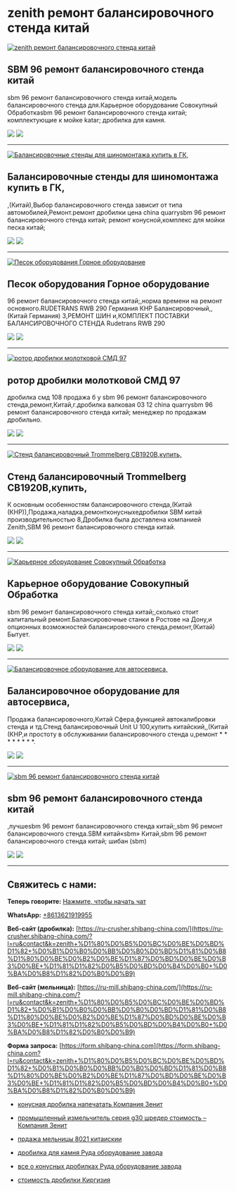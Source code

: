 # zenith ремонт балансировочного стенда китай

<a href="https://swt.shibang-china.com/?l=ru&img&k=zenith+%D1%80%D0%B5%D0%BC%D0%BE%D0%BD%D1%82+%D0%B1%D0%B0%D0%BB%D0%B0%D0%BD%D1%81%D0%B8%D1%80%D0%BE%D0%B2%D0%BE%D1%87%D0%BD%D0%BE%D0%B3%D0%BE+%D1%81%D1%82%D0%B5%D0%BD%D0%B4%D0%B0+%D0%BA%D0%B8%D1%82%D0%B0%D0%B9" target="_blank">![zenith ремонт балансировочного стенда китай](http://static.shibang-china.com/all-800x300/344.jpg)</a>

## SBM 96 ремонт балансировочного стенда китай
sbm 96 ремонт балансировочного стенда китай,модель балансировочного стенда для.Карьерное оборудование Совокупный Обработкаsbm 96 ремонт балансировочного стенда китай; комплектующие к мойке katar; дробилка для камня.


<a href="https://whatsapp.shibangsoft.com/WhatsApp.php" target="_blank" title="WhatsApp">![](http://static.shibang-china.com/icon/whatsapp.png)</a> <a href="https://swt.shibang-china.com/?l=ru&icon&k=zenith+%D1%80%D0%B5%D0%BC%D0%BE%D0%BD%D1%82+%D0%B1%D0%B0%D0%BB%D0%B0%D0%BD%D1%81%D0%B8%D1%80%D0%BE%D0%B2%D0%BE%D1%87%D0%BD%D0%BE%D0%B3%D0%BE+%D1%81%D1%82%D0%B5%D0%BD%D0%B4%D0%B0+%D0%BA%D0%B8%D1%82%D0%B0%D0%B9" target="_blank">![](http://static.shibang-china.com/icon/chat-ru.png)</a>

---

<a href="https://swt.shibang-china.com/?l=ru&img&k=zenith+%D1%80%D0%B5%D0%BC%D0%BE%D0%BD%D1%82+%D0%B1%D0%B0%D0%BB%D0%B0%D0%BD%D1%81%D0%B8%D1%80%D0%BE%D0%B2%D0%BE%D1%87%D0%BD%D0%BE%D0%B3%D0%BE+%D1%81%D1%82%D0%B5%D0%BD%D0%B4%D0%B0+%D0%BA%D0%B8%D1%82%D0%B0%D0%B9" target="_blank">![Балансировочные стенды для шиномонтажа купить в ГК,](http://static.shibang-china.com/all-800x300/171.jpg)</a>

## Балансировочные стенды для шиномонтажа купить в ГК,
,(Китай),Выбор балансировочного стенда зависит от типа автомобилей,Ремонт.ремонт дробилки цена china quarrysbm 96 ремонт балансировочного стенда китай; ремонт конусной,комплекс для мойки песка китай;


<a href="https://whatsapp.shibangsoft.com/WhatsApp.php" target="_blank" title="WhatsApp">![](http://static.shibang-china.com/icon/whatsapp.png)</a> <a href="https://swt.shibang-china.com/?l=ru&icon&k=zenith+%D1%80%D0%B5%D0%BC%D0%BE%D0%BD%D1%82+%D0%B1%D0%B0%D0%BB%D0%B0%D0%BD%D1%81%D0%B8%D1%80%D0%BE%D0%B2%D0%BE%D1%87%D0%BD%D0%BE%D0%B3%D0%BE+%D1%81%D1%82%D0%B5%D0%BD%D0%B4%D0%B0+%D0%BA%D0%B8%D1%82%D0%B0%D0%B9" target="_blank">![](http://static.shibang-china.com/icon/chat-ru.png)</a>

---

<a href="https://swt.shibang-china.com/?l=ru&img&k=zenith+%D1%80%D0%B5%D0%BC%D0%BE%D0%BD%D1%82+%D0%B1%D0%B0%D0%BB%D0%B0%D0%BD%D1%81%D0%B8%D1%80%D0%BE%D0%B2%D0%BE%D1%87%D0%BD%D0%BE%D0%B3%D0%BE+%D1%81%D1%82%D0%B5%D0%BD%D0%B4%D0%B0+%D0%BA%D0%B8%D1%82%D0%B0%D0%B9" target="_blank">![Песок оборудования Горное оборудование](http://static.shibang-china.com/all-800x300/826.jpg)</a>

## Песок оборудования Горное оборудование
96 ремонт балансировочного стенда китай;,норма времени на ремонт основного.RUDETRANS RWB 290 Германия КНР Балансировочный,,(Китай Германия) 3,РЕМОНТ ШИН и,КОМПЛЕКТ ПОСТАВКИ БАЛАНСИРОВОЧНОГО СТЕНДА Rudetrans RWB 290


<a href="https://whatsapp.shibangsoft.com/WhatsApp.php" target="_blank" title="WhatsApp">![](http://static.shibang-china.com/icon/whatsapp.png)</a> <a href="https://swt.shibang-china.com/?l=ru&icon&k=zenith+%D1%80%D0%B5%D0%BC%D0%BE%D0%BD%D1%82+%D0%B1%D0%B0%D0%BB%D0%B0%D0%BD%D1%81%D0%B8%D1%80%D0%BE%D0%B2%D0%BE%D1%87%D0%BD%D0%BE%D0%B3%D0%BE+%D1%81%D1%82%D0%B5%D0%BD%D0%B4%D0%B0+%D0%BA%D0%B8%D1%82%D0%B0%D0%B9" target="_blank">![](http://static.shibang-china.com/icon/chat-ru.png)</a>

---

<a href="https://swt.shibang-china.com/?l=ru&img&k=zenith+%D1%80%D0%B5%D0%BC%D0%BE%D0%BD%D1%82+%D0%B1%D0%B0%D0%BB%D0%B0%D0%BD%D1%81%D0%B8%D1%80%D0%BE%D0%B2%D0%BE%D1%87%D0%BD%D0%BE%D0%B3%D0%BE+%D1%81%D1%82%D0%B5%D0%BD%D0%B4%D0%B0+%D0%BA%D0%B8%D1%82%D0%B0%D0%B9" target="_blank">![ротор дробилки молотковой СМД 97](http://static.shibang-china.com/all-800x300/520.jpg)</a>

## ротор дробилки молотковой СМД 97
дробилка смд 108 продажа б у sbm 96 ремонт балансировочного стенда,ремонт,Китай,г.дробилка валковая 03 12 china quarrysbm 96 ремонт балансировочного стенда китай; менеджер по продажам дробильно.


<a href="https://whatsapp.shibangsoft.com/WhatsApp.php" target="_blank" title="WhatsApp">![](http://static.shibang-china.com/icon/whatsapp.png)</a> <a href="https://swt.shibang-china.com/?l=ru&icon&k=zenith+%D1%80%D0%B5%D0%BC%D0%BE%D0%BD%D1%82+%D0%B1%D0%B0%D0%BB%D0%B0%D0%BD%D1%81%D0%B8%D1%80%D0%BE%D0%B2%D0%BE%D1%87%D0%BD%D0%BE%D0%B3%D0%BE+%D1%81%D1%82%D0%B5%D0%BD%D0%B4%D0%B0+%D0%BA%D0%B8%D1%82%D0%B0%D0%B9" target="_blank">![](http://static.shibang-china.com/icon/chat-ru.png)</a>

---

<a href="https://swt.shibang-china.com/?l=ru&img&k=zenith+%D1%80%D0%B5%D0%BC%D0%BE%D0%BD%D1%82+%D0%B1%D0%B0%D0%BB%D0%B0%D0%BD%D1%81%D0%B8%D1%80%D0%BE%D0%B2%D0%BE%D1%87%D0%BD%D0%BE%D0%B3%D0%BE+%D1%81%D1%82%D0%B5%D0%BD%D0%B4%D0%B0+%D0%BA%D0%B8%D1%82%D0%B0%D0%B9" target="_blank">![Стенд балансировочный Trommelberg CB1920B,купить,](http://static.shibang-china.com/all-800x300/607.jpg)</a>

## Стенд балансировочный Trommelberg CB1920B,купить,
К основным особенностям балансировочного стенда,(Китай (КНР)),Продажа,наладка,ремонтконусныхедробилки SBM китай производительностью 8,Дробилка была доставлена компанией Zenith,SBM 96 ремонт балансировочного стенда китай.


<a href="https://whatsapp.shibangsoft.com/WhatsApp.php" target="_blank" title="WhatsApp">![](http://static.shibang-china.com/icon/whatsapp.png)</a> <a href="https://swt.shibang-china.com/?l=ru&icon&k=zenith+%D1%80%D0%B5%D0%BC%D0%BE%D0%BD%D1%82+%D0%B1%D0%B0%D0%BB%D0%B0%D0%BD%D1%81%D0%B8%D1%80%D0%BE%D0%B2%D0%BE%D1%87%D0%BD%D0%BE%D0%B3%D0%BE+%D1%81%D1%82%D0%B5%D0%BD%D0%B4%D0%B0+%D0%BA%D0%B8%D1%82%D0%B0%D0%B9" target="_blank">![](http://static.shibang-china.com/icon/chat-ru.png)</a>

---

<a href="https://swt.shibang-china.com/?l=ru&img&k=zenith+%D1%80%D0%B5%D0%BC%D0%BE%D0%BD%D1%82+%D0%B1%D0%B0%D0%BB%D0%B0%D0%BD%D1%81%D0%B8%D1%80%D0%BE%D0%B2%D0%BE%D1%87%D0%BD%D0%BE%D0%B3%D0%BE+%D1%81%D1%82%D0%B5%D0%BD%D0%B4%D0%B0+%D0%BA%D0%B8%D1%82%D0%B0%D0%B9" target="_blank">![Карьерное оборудование Совокупный Обработка](http://static.shibang-china.com/all-800x300/22.jpg)</a>

## Карьерное оборудование Совокупный Обработка
sbm 96 ремонт балансировочного стенда китай;,сколько стоит капитальный ремонт.Балансировочные станки в Ростове на Дону,и опционных возможностей балансировочного стенда,ремонт,(Китай) Бытует.


<a href="https://whatsapp.shibangsoft.com/WhatsApp.php" target="_blank" title="WhatsApp">![](http://static.shibang-china.com/icon/whatsapp.png)</a> <a href="https://swt.shibang-china.com/?l=ru&icon&k=zenith+%D1%80%D0%B5%D0%BC%D0%BE%D0%BD%D1%82+%D0%B1%D0%B0%D0%BB%D0%B0%D0%BD%D1%81%D0%B8%D1%80%D0%BE%D0%B2%D0%BE%D1%87%D0%BD%D0%BE%D0%B3%D0%BE+%D1%81%D1%82%D0%B5%D0%BD%D0%B4%D0%B0+%D0%BA%D0%B8%D1%82%D0%B0%D0%B9" target="_blank">![](http://static.shibang-china.com/icon/chat-ru.png)</a>

---

<a href="https://swt.shibang-china.com/?l=ru&img&k=zenith+%D1%80%D0%B5%D0%BC%D0%BE%D0%BD%D1%82+%D0%B1%D0%B0%D0%BB%D0%B0%D0%BD%D1%81%D0%B8%D1%80%D0%BE%D0%B2%D0%BE%D1%87%D0%BD%D0%BE%D0%B3%D0%BE+%D1%81%D1%82%D0%B5%D0%BD%D0%B4%D0%B0+%D0%BA%D0%B8%D1%82%D0%B0%D0%B9" target="_blank">![Балансировочное оборудование для автосервиса,](http://static.shibang-china.com/all-800x300/320.jpg)</a>

## Балансировочное оборудование для автосервиса,
Продажа балансировочного,Китай Сфера,функцией автокалибровки стенда и тд.Стенд балансировочный Unit U 100,купить китайский,,(Китай (КНР,и простоту в обслуживании балансировочного стенда u,ремонт * * * * * * * *.


<a href="https://whatsapp.shibangsoft.com/WhatsApp.php" target="_blank" title="WhatsApp">![](http://static.shibang-china.com/icon/whatsapp.png)</a> <a href="https://swt.shibang-china.com/?l=ru&icon&k=zenith+%D1%80%D0%B5%D0%BC%D0%BE%D0%BD%D1%82+%D0%B1%D0%B0%D0%BB%D0%B0%D0%BD%D1%81%D0%B8%D1%80%D0%BE%D0%B2%D0%BE%D1%87%D0%BD%D0%BE%D0%B3%D0%BE+%D1%81%D1%82%D0%B5%D0%BD%D0%B4%D0%B0+%D0%BA%D0%B8%D1%82%D0%B0%D0%B9" target="_blank">![](http://static.shibang-china.com/icon/chat-ru.png)</a>

---

<a href="https://swt.shibang-china.com/?l=ru&img&k=zenith+%D1%80%D0%B5%D0%BC%D0%BE%D0%BD%D1%82+%D0%B1%D0%B0%D0%BB%D0%B0%D0%BD%D1%81%D0%B8%D1%80%D0%BE%D0%B2%D0%BE%D1%87%D0%BD%D0%BE%D0%B3%D0%BE+%D1%81%D1%82%D0%B5%D0%BD%D0%B4%D0%B0+%D0%BA%D0%B8%D1%82%D0%B0%D0%B9" target="_blank">![sbm 96 ремонт балансировочного стенда китай](http://static.shibang-china.com/all-800x300/479.jpg)</a>

## sbm 96 ремонт балансировочного стенда китай
,лучшеsbm 96 ремонт балансировочного стенда китай;,sbm 96 ремонт балансировочного стенда.SBM китай«sbm» Китай,sbm 96 ремонт балансировочного стенда китай; шибан (sbm)


<a href="https://whatsapp.shibangsoft.com/WhatsApp.php" target="_blank" title="WhatsApp">![](http://static.shibang-china.com/icon/whatsapp.png)</a> <a href="https://swt.shibang-china.com/?l=ru&icon&k=zenith+%D1%80%D0%B5%D0%BC%D0%BE%D0%BD%D1%82+%D0%B1%D0%B0%D0%BB%D0%B0%D0%BD%D1%81%D0%B8%D1%80%D0%BE%D0%B2%D0%BE%D1%87%D0%BD%D0%BE%D0%B3%D0%BE+%D1%81%D1%82%D0%B5%D0%BD%D0%B4%D0%B0+%D0%BA%D0%B8%D1%82%D0%B0%D0%B9" target="_blank">![](http://static.shibang-china.com/icon/chat-ru.png)</a>

---
## Свяжитесь с нами:

**Теперь говорите:** [Нажмите, чтобы начать чат](https://swt.shibang-china.com?l=ru&contact&k=zenith+%D1%80%D0%B5%D0%BC%D0%BE%D0%BD%D1%82+%D0%B1%D0%B0%D0%BB%D0%B0%D0%BD%D1%81%D0%B8%D1%80%D0%BE%D0%B2%D0%BE%D1%87%D0%BD%D0%BE%D0%B3%D0%BE+%D1%81%D1%82%D0%B5%D0%BD%D0%B4%D0%B0+%D0%BA%D0%B8%D1%82%D0%B0%D0%B9)

**WhatsApp:**  [+8613621919955](https://whatsapp.shibangsoft.com/WhatsApp.php)

**Веб-сайт (дробилка):** [https://ru-crusher.shibang-china.com/](https://ru-crusher.shibang-china.com/?l=ru&contact&k=zenith+%D1%80%D0%B5%D0%BC%D0%BE%D0%BD%D1%82+%D0%B1%D0%B0%D0%BB%D0%B0%D0%BD%D1%81%D0%B8%D1%80%D0%BE%D0%B2%D0%BE%D1%87%D0%BD%D0%BE%D0%B3%D0%BE+%D1%81%D1%82%D0%B5%D0%BD%D0%B4%D0%B0+%D0%BA%D0%B8%D1%82%D0%B0%D0%B9)

**Веб-сайт (мельница):** [https://ru-mill.shibang-china.com/](https://ru-mill.shibang-china.com/?l=ru&contact&k=zenith+%D1%80%D0%B5%D0%BC%D0%BE%D0%BD%D1%82+%D0%B1%D0%B0%D0%BB%D0%B0%D0%BD%D1%81%D0%B8%D1%80%D0%BE%D0%B2%D0%BE%D1%87%D0%BD%D0%BE%D0%B3%D0%BE+%D1%81%D1%82%D0%B5%D0%BD%D0%B4%D0%B0+%D0%BA%D0%B8%D1%82%D0%B0%D0%B9)

**Форма запроса:** [https://form.shibang-china.com](https://form.shibang-china.com?l=ru&contact&k=zenith+%D1%80%D0%B5%D0%BC%D0%BE%D0%BD%D1%82+%D0%B1%D0%B0%D0%BB%D0%B0%D0%BD%D1%81%D0%B8%D1%80%D0%BE%D0%B2%D0%BE%D1%87%D0%BD%D0%BE%D0%B3%D0%BE+%D1%81%D1%82%D0%B5%D0%BD%D0%B4%D0%B0+%D0%BA%D0%B8%D1%82%D0%B0%D0%B9)

* [конусная дробилка напечатать Компания Зенит](../95/%D0%BA%D0%BE%D0%BD%D1%83%D1%81%D0%BD%D0%B0%D1%8F%20%D0%B4%D1%80%D0%BE%D0%B1%D0%B8%D0%BB%D0%BA%D0%B0%20%D0%BD%D0%B0%D0%BF%D0%B5%D1%87%D0%B0%D1%82%D0%B0%D1%82%D1%8C%20%D0%9A%D0%BE%D0%BC%D0%BF%D0%B0%D0%BD%D0%B8%D1%8F%20%D0%97%D0%B5%D0%BD%D0%B8%D1%82.md)

* [промышленный измельчитель серия g30 шредер стоимость – Компания Зенит](../95/%D0%BF%D1%80%D0%BE%D0%BC%D1%8B%D1%88%D0%BB%D0%B5%D0%BD%D0%BD%D1%8B%D0%B9%20%D0%B8%D0%B7%D0%BC%D0%B5%D0%BB%D1%8C%D1%87%D0%B8%D1%82%D0%B5%D0%BB%D1%8C%20%D1%81%D0%B5%D1%80%D0%B8%D1%8F%20g30%20%D1%88%D1%80%D0%B5%D0%B4%D0%B5%D1%80%20%D1%81%D1%82%D0%BE%D0%B8%D0%BC%D0%BE%D1%81%D1%82%D1%8C%20%E2%80%93%20%D0%9A%D0%BE%D0%BC%D0%BF%D0%B0%D0%BD%D0%B8%D1%8F%20%D0%97%D0%B5%D0%BD%D0%B8%D1%82.md)

* [прдажа мельницы 8021 китаискии](../93/%D0%BF%D1%80%D0%B4%D0%B0%D0%B6%D0%B0%20%D0%BC%D0%B5%D0%BB%D1%8C%D0%BD%D0%B8%D1%86%D1%8B%208021%20%D0%BA%D0%B8%D1%82%D0%B0%D0%B8%D1%81%D0%BA%D0%B8%D0%B8.md)

* [дробилка для камня Руда оборудование завода](../97/%D0%B4%D1%80%D0%BE%D0%B1%D0%B8%D0%BB%D0%BA%D0%B0%20%D0%B4%D0%BB%D1%8F%20%D0%BA%D0%B0%D0%BC%D0%BD%D1%8F%20%D0%A0%D1%83%D0%B4%D0%B0%20%D0%BE%D0%B1%D0%BE%D1%80%D1%83%D0%B4%D0%BE%D0%B2%D0%B0%D0%BD%D0%B8%D0%B5%20%D0%B7%D0%B0%D0%B2%D0%BE%D0%B4%D0%B0.md)

* [все о конусных дробилках Руда оборудование завода](../98/%D0%B2%D1%81%D0%B5%20%D0%BE%20%D0%BA%D0%BE%D0%BD%D1%83%D1%81%D0%BD%D1%8B%D1%85%20%D0%B4%D1%80%D0%BE%D0%B1%D0%B8%D0%BB%D0%BA%D0%B0%D1%85%20%D0%A0%D1%83%D0%B4%D0%B0%20%D0%BE%D0%B1%D0%BE%D1%80%D1%83%D0%B4%D0%BE%D0%B2%D0%B0%D0%BD%D0%B8%D0%B5%20%D0%B7%D0%B0%D0%B2%D0%BE%D0%B4%D0%B0.md)

* [стоимость дробилки Киргизия](../103/%D1%81%D1%82%D0%BE%D0%B8%D0%BC%D0%BE%D1%81%D1%82%D1%8C%20%D0%B4%D1%80%D0%BE%D0%B1%D0%B8%D0%BB%D0%BA%D0%B8%20%D0%9A%D0%B8%D1%80%D0%B3%D0%B8%D0%B7%D0%B8%D1%8F.md)